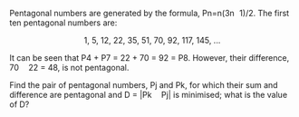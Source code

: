   <p>Pentagonal numbers are generated by the formula, Pn=n(3n<img src='images/symbol_minus.gif' width='9' height='3' alt='&minus;' border='0' style='vertical-align:middle;' />1)/2. The first ten pentagonal numbers are:</p>  <p style="text-align:center;">1, 5, 12, 22, 35, 51, 70, 92, 117, 145, ...</p>  <p>It can be seen that P4 + P7 = 22 + 70 = 92 = P8. However, their difference, 70 <img src='images/symbol_minus.gif' width='9' height='3' alt='&minus;' border='0' style='vertical-align:middle;' /> 22 = 48, is not pentagonal.</p>  <p>Find the pair of pentagonal numbers, Pj and Pk, for which their sum and difference are pentagonal and D = |Pk <img src='images/symbol_minus.gif' width='9' height='3' alt='&minus;' border='0' style='vertical-align:middle;' /> Pj| is minimised; what is the value of D?</p>  
